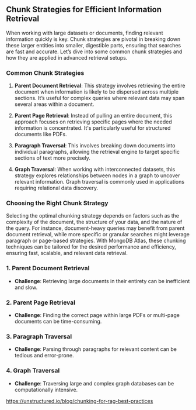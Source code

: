 ## Chunk Strategies for Efficient Information Retrieval

When working with large datasets or documents, finding relevant information quickly is key. Chunk strategies are pivotal in breaking down these larger entities into smaller, digestible parts, ensuring that searches are fast and accurate. Let’s dive into some common chunk strategies and how they are applied in advanced retrieval setups.

### Common Chunk Strategies

1. **Parent Document Retrieval**: This strategy involves retrieving the entire document when information is likely to be dispersed across multiple sections. It’s useful for complex queries where relevant data may span several areas within a document.
   
2. **Parent Page Retrieval**: Instead of pulling an entire document, this approach focuses on retrieving specific pages where the needed information is concentrated. It's particularly useful for structured documents like PDFs.

3. **Paragraph Traversal**: This involves breaking down documents into individual paragraphs, allowing the retrieval engine to target specific sections of text more precisely.

4. **Graph Traversal**: When working with interconnected datasets, this strategy explores relationships between nodes in a graph to uncover relevant information. Graph traversal is commonly used in applications requiring relational data discovery.

### Choosing the Right Chunk Strategy

Selecting the optimal chunking strategy depends on factors such as the complexity of the document, the structure of your data, and the nature of the query. For instance, document-heavy queries may benefit from parent document retrieval, while more specific or granular searches might leverage paragraph or page-based strategies. With MongoDB Atlas, these chunking techniques can be tailored for the desired performance and efficiency, ensuring fast, scalable, and relevant data retrieval.

### 1. Parent Document Retrieval
- **Challenge**: Retrieving large documents in their entirety can be inefficient and slow.

### 2. Parent Page Retrieval
- **Challenge**: Finding the correct page within large PDFs or multi-page documents can be time-consuming.

### 3. Paragraph Traversal
- **Challenge**: Parsing through paragraphs for relevant content can be tedious and error-prone.

### 4. Graph Traversal
- **Challenge**: Traversing large and complex graph databases can be computationally intensive.


https://unstructured.io/blog/chunking-for-rag-best-practices
